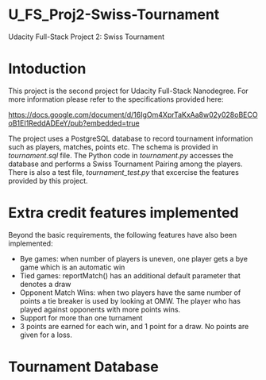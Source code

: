 # U_FS_Proj2-Swiss-Tournament
Udacity Full-Stack Project 2: Swiss Tournament 

# Intoduction
This project is the second project for Udacity Full-Stack Nanodegree. For more information please refer to the specifications provided here:

https://docs.google.com/document/d/16IgOm4XprTaKxAa8w02y028oBECOoB1EI1ReddADEeY/pub?embedded=true

The project uses a PostgreSQL database to record tournament information such as players, matches, points etc. The schema is provided in *tournament.sql* file. The Python code in *tournament.py* accesses the database and performs a Swiss Tournament Pairing among the players. There is also a test file, *tournament_test.py* that excercise the features provided by this project.

# Extra credit features implemented
Beyond the basic requirements, the following features have also been implemented:
- Bye games: when number of players is uneven, one player gets a bye game which is an automatic win
- Tied games: reportMatch() has an additional default parameter that denotes a draw
- Opponent Match Wins: when two players have the same number of points a tie breaker is used by looking at OMW. The player who has played against opponents with more points wins.
- Support for more than one turnament
- 3 points are earned for each win, and 1 point for a draw. No points are given for a loss.

# Tournament Database



